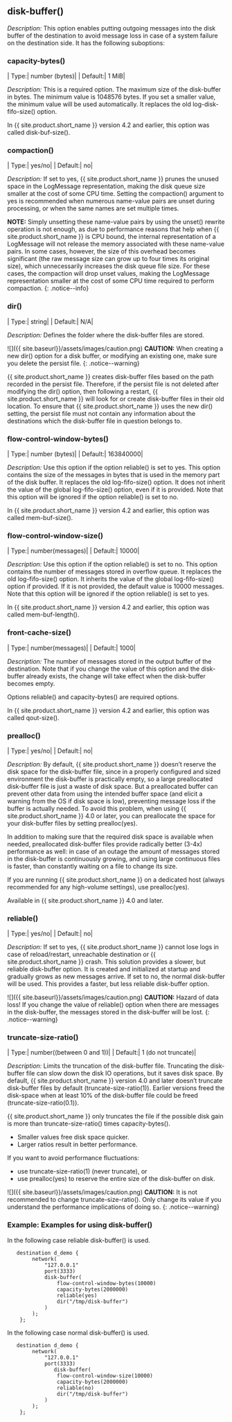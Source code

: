 ## disk-buffer()

*Description:* This option enables putting outgoing messages into the disk buffer of the destination to avoid message loss in case of a system failure on the destination side. It has the following suboptions:

### capacity-bytes()

|  Type:|      number (bytes)|
|  Default:|   1 MiB|

*Description:* This is a required option. The maximum size of the disk-buffer in bytes. The minimum value is 1048576 bytes. If you set a smaller value, the minimum value will be used automatically. It replaces the old log-disk-fifo-size() option.

In {{ site.product.short_name }} version 4.2 and earlier, this option was called disk-buf-size().

### compaction()

|  Type:|      yes/no|
|  Default:|   no|

*Description:* If set to yes, {{ site.product.short_name }} prunes the unused space in the LogMessage representation, making the disk queue size smaller at the cost of some CPU time. Setting the compaction() argument to yes is recommended when numerous name-value pairs are unset during processing, or when the same names are set multiple times.

**NOTE:** Simply unsetting these name-value pairs by using the unset() rewrite operation is not enough, as due to performance reasons that help when {{ site.product.short_name }} is CPU bound, the internal representation of a LogMessage will not release the memory associated with these name-value pairs. In some cases, however, the size of this overhead becomes significant (the raw message size can grow up to four times its original size), which unnecessarily increases the disk queue file size. For these cases, the compaction will drop unset values, making the LogMessage representation smaller at the cost of some CPU time required to perform compaction.
{: .notice--info}

### dir()

|  Type:|      string|
|  Default:|   N/A|

*Description:* Defines the folder where the disk-buffer files are stored.

![]({{ site.baseurl}}/assets/images/caution.png) **CAUTION:** When creating a new dir() option for a disk buffer, or modifying an existing one, make sure you delete the persist file.
{: .notice--warning}

{{ site.product.short_name }} creates disk-buffer files based on the path recorded in the persist file. Therefore, if the persist file is not deleted after modifying the dir() option, then following a restart, {{ site.product.short_name }} will look for or create disk-buffer files in their old location. To ensure that {{ site.product.short_name }} uses the new dir() setting, the persist file must not contain any information about the destinations which the disk-buffer file in question belongs to.

### flow-control-window-bytes()

|  Type:|      number (bytes)|
|  Default:|   163840000|

*Description:* Use this option if the option reliable() is set to yes. This option contains the size of the messages in bytes that is used in the memory part of the disk buffer. It replaces the old log-fifo-size() option. It does not inherit the value of the global log-fifo-size() option, even if it is provided. Note that this option will be ignored if the option reliable() is set to no.

In {{ site.product.short_name }} version 4.2 and earlier, this option was called mem-buf-size().

### flow-control-window-size()

|  Type:|      number(messages)|
|  Default:|   10000|

*Description:* Use this option if the option reliable() is set to no. This option contains the number of messages stored in overflow queue. It replaces the old log-fifo-size() option. It inherits the value of the global log-fifo-size() option if provided. If it is not provided, the default value is 10000 messages. Note that this option will be ignored if the option reliable() is set to yes.

In {{ site.product.short_name }} version 4.2 and earlier, this option was called mem-buf-length().

### front-cache-size()

|  Type:|      number(messages)|
|  Default:|   1000|

*Description:* The number of messages stored in the output buffer of the destination. Note that if you change the value of this option and the disk-buffer already exists, the change will take effect when the disk-buffer becomes empty.

Options reliable() and capacity-bytes() are required options.

In {{ site.product.short_name }} version 4.2 and earlier, this option was called qout-size().

### prealloc()

|  Type:|      yes/no|
|  Default:|   no|

*Description:* By default, {{ site.product.short_name }} doesn’t reserve the disk space for the disk-buffer file, since in a properly configured and sized environment the disk-buffer is practically empty, so a large preallocated disk-buffer file is just a waste of disk space. But a preallocated buffer can prevent other data from using the intended buffer space (and elicit a warning from the OS if disk space is low), preventing message loss if the buffer is actually needed. To avoid this problem, when using {{ site.product.short_name }} 4.0 or later, you can preallocate the space for your disk-buffer files by setting prealloc(yes). 

In addition to making sure that the required disk space is available when needed, preallocated disk-buffer files provide radically better (3-4x) performance as well: in case of an outage the amount of messages stored in the disk-buffer is continuously growing, and using large continuous files is faster, than constantly waiting on a file to change its size.

If you are running {{ site.product.short_name }} on a dedicated host (always recommended for any high-volume settings), use prealloc(yes).

Available in {{ site.product.short_name }} 4.0 and later.

### reliable()

|  Type:|      yes/no|
|  Default:|   no|

*Description:* If set to yes, {{ site.product.short_name }} cannot lose logs in case of reload/restart, unreachable destination or {{ site.product.short_name }} crash. This solution provides a slower, but reliable disk-buffer option. It is created and initialized at startup and gradually grows as new messages arrive. If set to no, the normal disk-buffer will be used. This provides a faster, but less reliable disk-buffer option.

![]({{ site.baseurl}}/assets/images/caution.png) **CAUTION:** Hazard of data loss! If you change the value of reliable() option when there are messages in the disk-buffer, the messages stored in the disk-buffer will be lost.
{: .notice--warning}

### truncate-size-ratio()

|  Type:|      number((between 0 and 1))|
|  Default:|   1 (do not truncate)|

*Description:* Limits the truncation of the disk-buffer file. Truncating the disk-buffer file can slow down the disk IO operations, but it saves disk space. By default, {{ site.product.short_name }} version 4.0 and later doesn’t truncate disk-buffer files by default (truncate-size-ratio(1)). Earlier versions freed the disk-space when at least 10% of the disk-buffer file could be freed (truncate-size-ratio(0.1)).

{{ site.product.short_name }} only truncates the file if the possible disk gain is more than truncate-size-ratio() times capacity-bytes().

* Smaller values free disk space quicker.
* Larger ratios result in better performance.

If you want to avoid performance fluctuations:

* use truncate-size-ratio(1) (never truncate), or
* use prealloc(yes) to reserve the entire size of the disk-buffer on disk.

![]({{ site.baseurl}}/assets/images/caution.png) **CAUTION:** It is not recommended to change truncate-size-ratio(). Only change its value if you understand the performance implications of doing so.
{: .notice--warning}

### Example: Examples for using disk-buffer()

In the following case reliable disk-buffer() is used.

```config
   destination d_demo {
        network(
            "127.0.0.1"
            port(3333)
            disk-buffer(
                flow-control-window-bytes(10000)
                capacity-bytes(2000000)
                reliable(yes)
                dir("/tmp/disk-buffer")
            )
        );
    };
```

In the following case normal disk-buffer() is used.

```config
   destination d_demo {
        network(
            "127.0.0.1"
            port(3333)
               disk-buffer(
                flow-control-window-size(10000)
                capacity-bytes(2000000)
                reliable(no)
                dir("/tmp/disk-buffer")
            )
        );
    };
```
